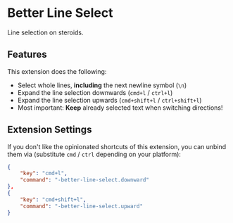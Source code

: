 # Better Line Select

Line selection on steroids.

## Features

This extension does the following:

- Select whole lines, **including** the next newline symbol (`\n`)
- Expand the line selection downwards (`cmd+l` / `ctrl+l`)
- Expand the line selection upwards (`cmd+shift+l` / `ctrl+shift+l`)
- Most important: **Keep** already selected text when switching directions!

## Extension Settings

If you don't like the opinionated shortcuts of this extension, you can unbind them via (substitute `cmd` / `ctrl` depending on your platform):

```json
{
    "key": "cmd+l",
    "command": "-better-line-select.downward"
},
{
    "key": "cmd+shift+l",
    "command": "-better-line-select.upward"
}
```

